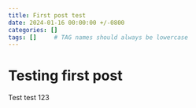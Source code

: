 ```yaml
---
title: First post test
date: 2024-01-16 00:00:00 +/-0800
categories: []
tags: []     # TAG names should always be lowercase
---
```


# Testing first post

Test test 123
